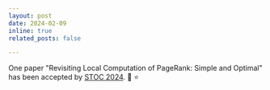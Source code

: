 ```yaml
---
layout: post
date: 2024-02-09
inline: true
related_posts: false

---
```


One paper "Revisiting Local Computation of PageRank: Simple and Optimal" has been accepted by [STOC 2024](http://acm-stoc.org/stoc2024). :tada: :star:
